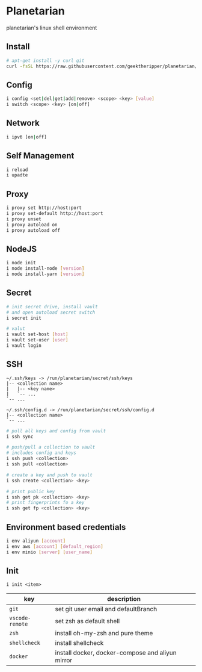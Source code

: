 # Planetarian

planetarian's linux shell environment

## Install

```bash
# apt-get install -y curl git
curl -fsSL https://raw.githubusercontent.com/geektheripper/planetarian/master/install.sh | bash
```

## Config

```bash
i config <set|del|get|add|remove> <scope> <key> [value]
i switch <scope> <key> [on|off]
```

## Network

```bash
i ipv6 [on|off]
```

## Self Management

```bash
i reload
i upadte
``` 

## Proxy

```bash
i proxy set http://host:port
i proxy set-default http://host:port
i proxy unset
i proxy autoload on
i proxy autoload off
```

## NodeJS

```bash
i node init
i node install-node [version]
i node install-yarn [version]
```

## Secret

```bash
# init secret drive, install vault
# and open autoload secret switch
i secret init

# valut
i vault set-host [host]
i vault set-user [user]
i vault login
```

## SSH

```
~/.ssh/keys -> /run/planetarian/secret/ssh/keys
|-- <collection name>
|   |-- <key name>
|   `-- ...
`-- ...

~/.ssh/config.d -> /run/planetarian/secret/ssh/config.d
|-- <collection name>
`-- ...
```

```bash
# pull all keys and config from vault
i ssh sync

# push/pull a collection to vault
# includes config and keys
i ssh push <collection>
i ssh pull <collection>

# create a key and push to vault
i ssh create <collection> <key>

# print public key
i ssh get pk <collection> <key>
# print fingerprints fo a key
i ssh get fp <collection> <key>
```

## Environment based credentials

```bash
i env aliyun [account]
i env aws [account] [default_region]
i env minio [server] [user_name]
```

## Init

`i init <item>`

| key             | description                                      |
| --------------- | ------------------------------------------------ |
| `git`           | set git user email and defaultBranch             |
| `vscode-remote` | set zsh as default shell                         |
| `zsh`           | install oh-my-zsh and pure theme                 |
| `shellcheck`    | install shellcheck                               |
| `docker`        | install docker, docker-compose and aliyun mirror |
